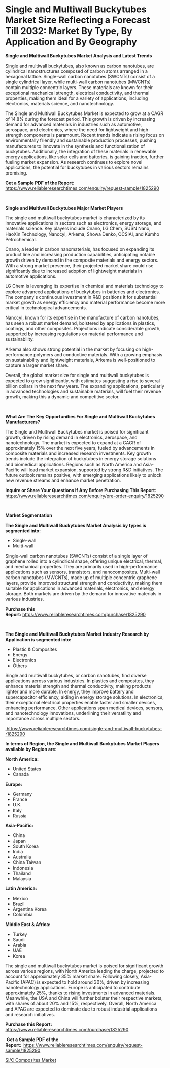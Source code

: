 <p><h1>Single and Multiwall Buckytubes Market Size Reflecting a Forecast Till 2032: Market By Type, By Application and By Geography</h1></p><p><strong>Single and Multiwall Buckytubes Market Analysis and Latest Trends</strong></p>
<p><p>Single and multiwall buckytubes, also known as carbon nanotubes, are cylindrical nanostructures composed of carbon atoms arranged in a hexagonal lattice. Single-wall carbon nanotubes (SWCNTs) consist of a single cylindrical layer, while multi-wall carbon nanotubes (MWCNTs) contain multiple concentric layers. These materials are known for their exceptional mechanical strength, electrical conductivity, and thermal properties, making them ideal for a variety of applications, including electronics, materials science, and nanotechnology.</p><p>The Single and Multiwall Buckytubes Market is expected to grow at a CAGR of 14.8% during the forecast period. This growth is driven by increasing demand for advanced materials in industries such as automotive, aerospace, and electronics, where the need for lightweight and high-strength components is paramount. Recent trends indicate a rising focus on environmentally friendly and sustainable production processes, pushing manufacturers to innovate in the synthesis and functionalization of buckytubes. Additionally, the integration of these materials in renewable energy applications, like solar cells and batteries, is gaining traction, further fueling market expansion. As research continues to explore novel applications, the potential for buckytubes in various sectors remains promising.</p></p>
<p><strong>Get a Sample PDF of the Report:&nbsp;</strong> <a href="https://www.reliableresearchtimes.com/enquiry/request-sample/1825290?utm_campaign=3067&utm_medium=2&utm_source=Github&utm_content=ia&utm_term=03042025&utm_id=single-and-multiwall-buckytubes">https://www.reliableresearchtimes.com/enquiry/request-sample/1825290</a></p>
<p>&nbsp;</p>
<p><strong>Single and Multiwall Buckytubes Major Market Players</strong></p>
<p><p>The single and multiwall buckytubes market is characterized by its innovative applications in sectors such as electronics, energy storage, and materials science. Key players include Cnano, LG Chem, SUSN Nano, HaoXin Technology, Nanocyl, Arkema, Showa Denko, OCSiAI, and Kumho Petrochemical.</p><p>Cnano, a leader in carbon nanomaterials, has focused on expanding its product line and increasing production capabilities, anticipating notable growth driven by demand in the composite materials and energy sectors. With a strong market presence, their projected market share could rise significantly due to increased adoption of lightweight materials in automotive applications.</p><p>LG Chem is leveraging its expertise in chemical and materials technology to explore advanced applications of buckytubes in batteries and electronics. The company's continuous investment in R&D positions it for substantial market growth as energy efficiency and material performance become more critical in technological advancements.</p><p>Nanocyl, known for its expertise in the manufacture of carbon nanotubes, has seen a robust market demand, bolstered by applications in plastics, coatings, and other composites. Projections indicate considerable growth, supported by increasing regulations on material performance and sustainability.</p><p>Arkema also shows strong potential in the market by focusing on high-performance polymers and conductive materials. With a growing emphasis on sustainability and lightweight materials, Arkema is well-positioned to capture a larger market share.</p><p>Overall, the global market size for single and multiwall buckytubes is expected to grow significantly, with estimates suggesting a rise to several billion dollars in the next few years. The expanding applications, particularly in advanced technologies and sustainable materials, will fuel their revenue growth, making this a dynamic and competitive sector.</p></p>
<p>&nbsp;</p>
<p><strong>What Are The Key Opportunities For Single and Multiwall Buckytubes Manufacturers?</strong></p>
<p><p>The Single and Multiwall Buckytubes market is poised for significant growth, driven by rising demand in electronics, aerospace, and nanotechnology. The market is expected to expand at a CAGR of approximately 15% over the next five years, fueled by advancements in composite materials and increased research investments. Key growth trends include the integration of buckytubes in energy storage solutions and biomedical applications. Regions such as North America and Asia-Pacific will lead market expansion, supported by strong R&D initiatives. The future outlook remains positive, with emerging applications likely to unlock new revenue streams and enhance market penetration.</p></p>
<p><strong>Inquire or Share Your Questions If Any Before Purchasing This Report:</strong> <a href="https://www.reliableresearchtimes.com/enquiry/pre-order-enquiry/1825290?utm_campaign=3067&utm_medium=2&utm_source=Github&utm_content=ia&utm_term=03042025&utm_id=single-and-multiwall-buckytubes">https://www.reliableresearchtimes.com/enquiry/pre-order-enquiry/1825290</a></p>
<p>&nbsp;</p>
<p><strong>Market Segmentation</strong></p>
<p><strong>The Single and Multiwall Buckytubes Market Analysis by types is segmented into:</strong></p>
<p><ul><li>Single-wall</li><li>Multi-wall</li></ul></p>
<p><p>Single-wall carbon nanotubes (SWCNTs) consist of a single layer of graphene rolled into a cylindrical shape, offering unique electrical, thermal, and mechanical properties. They are primarily used in high-performance applications such as sensors, transistors, and nanocomposites. Multi-wall carbon nanotubes (MWCNTs), made up of multiple concentric graphene layers, provide improved structural strength and conductivity, making them suitable for applications in advanced materials, electronics, and energy storage. Both markets are driven by the demand for innovative materials in various industries.</p></p>
<p><strong>Purchase this Report:&nbsp;</strong><a href="https://www.reliableresearchtimes.com/purchase/1825290?utm_campaign=3067&utm_medium=2&utm_source=Github&utm_content=ia&utm_term=03042025&utm_id=single-and-multiwall-buckytubes">https://www.reliableresearchtimes.com/purchase/1825290</a></p>
<p>&nbsp;</p>
<p><strong>The Single and Multiwall Buckytubes Market Industry Research by Application is segmented into:</strong></p>
<p><ul><li>Plastic & Composites</li><li>Energy</li><li>Electronics</li><li>Others</li></ul></p>
<p><p>Single and multiwall buckytubes, or carbon nanotubes, find diverse applications across various industries. In plastics and composites, they enhance material strength and thermal conductivity, making products lighter and more durable. In energy, they improve battery and supercapacitor efficiency, aiding in energy storage solutions. In electronics, their exceptional electrical properties enable faster and smaller devices, enhancing performance. Other applications span medical devices, sensors, and nanotechnology innovations, underlining their versatility and importance across multiple sectors.</p></p>
<p><a href="https://www.reliableresearchtimes.com/single-and-multiwall-buckytubes-r1825290?utm_campaign=3067&utm_medium=2&utm_source=Github&utm_content=ia&utm_term=03042025&utm_id=single-and-multiwall-buckytubes">&nbsp;https://www.reliableresearchtimes.com/single-and-multiwall-buckytubes-r1825290</a></p>
<p><strong>In terms of Region, the Single and Multiwall Buckytubes Market Players available by Region are:</strong></p>
<p>
    <p> <strong> North America: </strong>
        <ul>
            <li>United States</li>
            <li>Canada</li>
        </ul>
        </p> 
    <p> <strong> Europe: </strong>
        <ul>
            <li>Germany</li>
            <li>France</li>
            <li>U.K.</li>
            <li>Italy</li>
            <li>Russia</li>
        </ul>
        </p> 
    <p> <strong> Asia-Pacific: </strong>
        <ul>
            <li>China</li>
            <li>Japan</li>
            <li>South Korea</li>
            <li>India</li>
            <li>Australia</li>
            <li>China Taiwan</li>
            <li>Indonesia</li>
            <li>Thailand</li>
            <li>Malaysia</li>
        </ul>
        </p> 
    <p> <strong> Latin America: </strong>
        <ul>
            <li>Mexico</li>
            <li>Brazil</li>
            <li>Argentina Korea</li>
            <li>Colombia</li>
        </ul>
        </p> 
    <p> <strong> Middle East & Africa: </strong>
        <ul>
            <li>Turkey</li>
            <li>Saudi</li>
            <li>Arabia</li>
            <li>UAE</li>
            <li>Korea</li>
        </ul>
    </p>
    </p>
<p><p>The single and multiwall buckytubes market is poised for significant growth across various regions, with North America leading the charge, projected to account for approximately 35% market share. Following closely, Asia-Pacific (APAC) is expected to hold around 30%, driven by increasing nanotechnology applications. Europe is anticipated to contribute approximately 25%, thanks to rising investments in advanced materials. Meanwhile, the USA and China will further bolster their respective markets, with shares of about 20% and 15%, respectively. Overall, North America and APAC are expected to dominate due to robust industrial applications and research initiatives.</p></p>
<p><strong>Purchase this Report: </strong><a href="https://www.reliableresearchtimes.com/purchase/1825290?utm_campaign=3067&utm_medium=2&utm_source=Github&utm_content=ia&utm_term=03042025&utm_id=single-and-multiwall-buckytubes">https://www.reliableresearchtimes.com/purchase/1825290</a></p>
<p>&nbsp;<strong>Get a Sample PDF of the Report:&nbsp;&nbsp;</strong><a href="https://www.reliableresearchtimes.com/enquiry/request-sample/1825290?utm_campaign=3067&utm_medium=2&utm_source=Github&utm_content=ia&utm_term=03042025&utm_id=single-and-multiwall-buckytubes">https://www.reliableresearchtimes.com/enquiry/request-sample/1825290</a></p>
<p><strong></strong></p>
<p><p><a href="https://github.com/elodielamto06/Market-Research-Report-List-1/blob/main/sic-composites-market.md?utm_campaign=3067&utm_medium=2&utm_source=Github&utm_content=ia&utm_term=03042025&utm_id=single-and-multiwall-buckytubes">Si/C Composites Market</a></p></p>